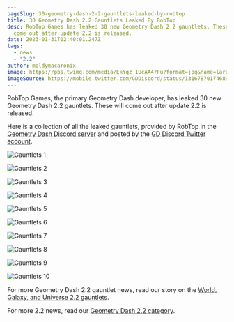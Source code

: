 ```yaml
---
pageSlug: 30-geometry-dash-2-2-gauntlets-leaked-by-robtop
title: 30 Geometry Dash 2.2 Gauntlets Leaked By RobTop
desc: RobTop Games has leaked 30 new Geometry Dash 2.2 gauntlets. These will
  come out after update 2.2 is released.
date: 2023-01-31T02:40:01.247Z
tags:
  - news
  - "2.2"
author: moldymacaronix
image: https://pbs.twimg.com/media/EkYqz_1UcAA47Fu?format=jpg&name=large
imageSource: https://mobile.twitter.com/GDDiscord/status/1316787017468919808
---
```

RobTop Games, the primary Geometry Dash developer, has leaked 30 new Geometry Dash 2.2 gauntlets. These will come out after update 2.2 is released.

Here is a collection of all the leaked gauntlets, provided by RobTop in the [Geometry Dash Discord server](/posts/geometry-dash-discord-server-how-to-join-request-levels/) and posted by the [GD Discord Twitter account](https://mobile.twitter.com/GDDiscord/status/1316786782592135168).

![Gauntlets 1](https://pbs.twimg.com/media/EkYqmTaVoAApIx6?format=jpg&name=large)

![Gauntlets 2](https://pbs.twimg.com/media/EkYqmY7VgAAVmoG?format=jpg&name=large)

![Gauntlets 3](https://pbs.twimg.com/media/EkYqmVEVkAAeiVE?format=jpg&name=large)

![Gauntlets 4](https://pbs.twimg.com/media/EkYqmWqU8AMkIAn?format=jpg&name=large)

![Gauntlets 5](https://pbs.twimg.com/media/EkYqwGEU0AAvGIZ?format=jpg&name=large)

![Gauntlets 6](https://pbs.twimg.com/media/EkYqwIOVgAMKJo_?format=jpg&name=large)

![Gauntlets 7](https://pbs.twimg.com/media/EkYqwJRU8AIxCt2?format=jpg&name=large)

![Gauntlets 8](https://pbs.twimg.com/media/EkYqwLTUYAA7U-1?format=jpg&name=large)

![Gauntlets 9](https://pbs.twimg.com/media/EkYqz_1UcAA47Fu?format=jpg&name=large)

![Gauntlets 10](https://pbs.twimg.com/media/EkYqz_1UcAA47Fu?format=jpg&name=large)

For more Geometry Dash 2.2 gauntlet news, read our story on the [World, Galaxy, and Universe 2.2 gauntlets](/posts/geometry-dash-2-2-world-galaxy-universe-gauntlets/).

For more 2.2 news, read our [Geometry Dash 2.2 category](/categories/2.2/).